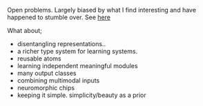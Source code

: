 Open problems. Largely biased by what I find interesting and have happened to stumble over. See [here](https://act65.github.io/open-problems/)

What about;

* disentangling representations..
* a richer type system for learning systems.
* reusable atoms
* learning independent meaningful modules
* many output classes
* combining multimodal inputs
* neuromorphic chips
* keeping it simple. simplicity/beauty as a prior
